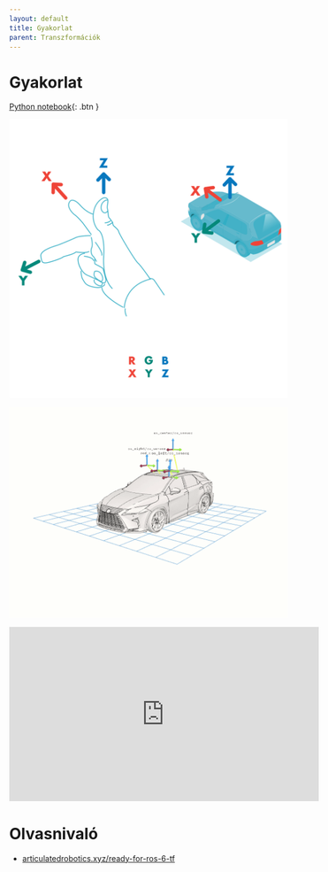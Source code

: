 ```yaml
---
layout: default
title: Gyakorlat
parent: Transzformációk
---
```


# Gyakorlat

[Python notebook](https://nbviewer.org/github/horverno/sze-academic-python/blob/master/eload/ealeshtranszfromaciok.ipynb){: .btn }


![rh](right_hand_rule01.svg)

![lexus 3d](https://raw.githubusercontent.com/jkk-research/lexus_base/main/img/lexus3d01.gif)


<iframe width="560" height="315" src="https://www.youtube.com/embed/kYB8IZa5AuE" title="YouTube video player" frameborder="0" allow="accelerometer; autoplay; clipboard-write; encrypted-media; gyroscope; picture-in-picture; web-share" allowfullscreen></iframe>

# Olvasnivaló
- [articulatedrobotics.xyz/ready-for-ros-6-tf](https://articulatedrobotics.xyz/ready-for-ros-6-tf/)